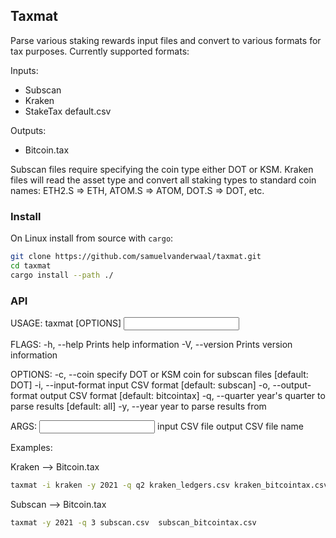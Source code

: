 ## Taxmat


Parse various staking rewards input files and convert to various formats for tax purposes. Currently supported formats:

Inputs:

* Subscan
* Kraken
* StakeTax default.csv

Outputs:

* Bitcoin.tax

Subscan files require specifying the coin type either DOT or KSM. Kraken files will read the asset type and convert all staking types to standard coin names: ETH2.S => ETH, ATOM.S => ATOM, DOT.S => DOT, etc. 


### Install

On Linux install from source with `cargo`:

```bash
git clone https://github.com/samuelvanderwaal/taxmat.git
cd taxmat
cargo install --path ./
```

### API

USAGE:
    taxmat [OPTIONS] <input> <output>

FLAGS:
    -h, --help       Prints help information
    -V, --version    Prints version information

OPTIONS:
    -c, --coin <coin>                      specify DOT or KSM coin for subscan files [default: DOT]
    -i, --input-format <input-format>      input CSV format [default: subscan]
    -o, --output-format <output-format>    output CSV format [default: bitcointax]
    -q, --quarter <quarter>                year's quarter to parse results [default: all]
    -y, --year <year>                      year to parse results from

ARGS:
    <input>     input CSV file
    <output>    output CSV file name   



Examples:

Kraken --> Bitcoin.tax

```bash
taxmat -i kraken -y 2021 -q q2 kraken_ledgers.csv kraken_bitcointax.csv
```

Subscan --> Bitcoin.tax

```bash
taxmat -y 2021 -q 3 subscan.csv  subscan_bitcointax.csv
```


